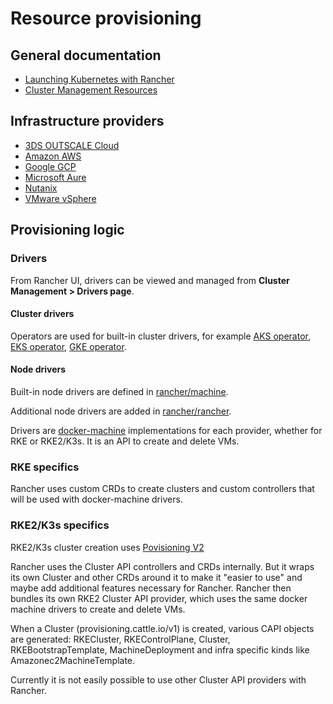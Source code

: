 # Resource provisioning

## General documentation

* [Launching Kubernetes with Rancher](https://docs.ranchermanager.rancher.io/pages-for-subheaders/launch-kubernetes-with-rancher)
* [Cluster Management Resources](https://github.com/rancher/dashboard/blob/master/docusaurus/docs/code-base-works/cluster-management-resources.md)

## Infrastructure providers

* [3DS OUTSCALE Cloud](providers/3ds-outscale.md)
* [Amazon AWS](providers/amazon-aws.md)
* [Google GCP](providers/google-gcp.md)
* [Microsoft Aure](providers/microsoft-azure.md)
* [Nutanix](providers/nutanix.md)
* [VMware vSphere](./providers/wmware-vsphere.md)

## Provisioning logic

### Drivers

From Rancher UI, drivers can be viewed and managed from **Cluster Management > Drivers page**.

#### Cluster drivers

Operators are used for built-in cluster drivers, for example [AKS operator](https://github.com/rancher/aks-operator), [EKS operator](https://github.com/rancher/eks-operator), [GKE operator](https://github.com/rancher/gke-operator).

#### Node drivers

Built-in node drivers are defined in [rancher/machine](https://github.com/rancher/machine/tree/master/drivers).

Additional node drivers are added in [rancher/rancher](https://github.com/rancher/rancher/blob/release/v2.7/pkg/data/management/machinedriver_data.go#L74).

Drivers are [docker-machine](https://github.com/docker/machine) implementations for each provider, whether for RKE or RKE2/K3s. It is an API to create and delete VMs.

### RKE specifics

Rancher uses custom CRDs to create clusters and custom controllers that will be used with docker-machine drivers.

### RKE2/K3s specifics

RKE2/K3s cluster creation uses [Povisioning V2](https://github.com/rancher/rancher/tree/release/v2.7/pkg/controllers/provisioningv2)

Rancher uses the Cluster API controllers and CRDs internally. But it wraps its own Cluster and other CRDs around it to make it "easier to use" and maybe add additional features necessary for Rancher. Rancher then bundles its own RKE2 Cluster API provider, which uses the same docker machine drivers to create and delete VMs.

When a Cluster (provisioning.cattle.io/v1) is created, various CAPI objects are generated: RKECluster, RKEControlPlane, Cluster, RKEBootstrapTemplate, MachineDeployment and infra specific kinds like Amazonec2MachineTemplate.

Currently it is not easily possible to use other Cluster API providers with Rancher.
